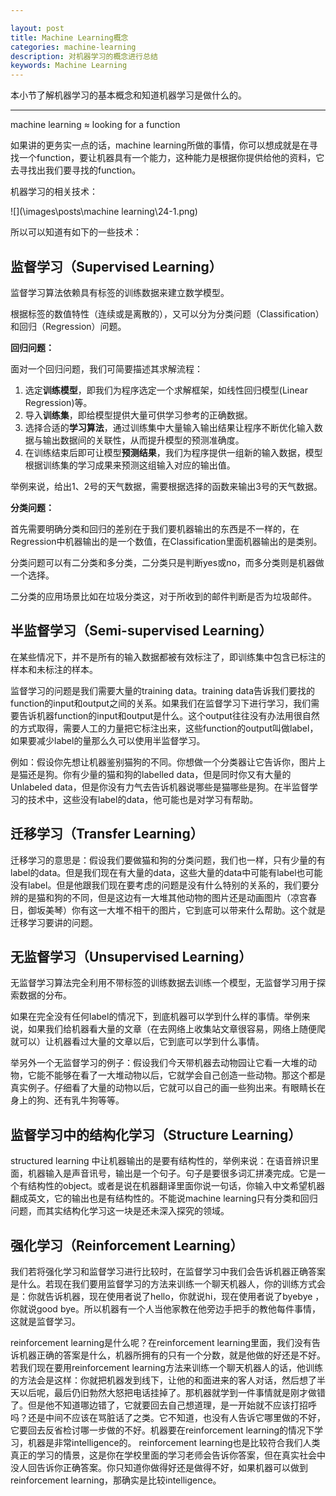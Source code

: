 ```yaml
---

layout: post
title: Machine Learning概念
categories: machine-learning
description: 对机器学习的概念进行总结
keywords: Machine Learning
---
```


本小节了解机器学习的基本概念和知道机器学习是做什么的。

---

machine learning ≈ looking  for a function

如果讲的更务实一点的话，machine learning所做的事情，你可以想成就是在寻找一个function，要让机器具有一个能力，这种能力是根据你提供给他的资料，它去寻找出我们要寻找的function。

机器学习的相关技术：

![](\images\posts\machine learning\24-1.png)



所以可以知道有如下的一些技术：

## 监督学习（Supervised Learning）

监督学习算法依赖具有标签的训练数据来建立数学模型。

根据标签的数值特性（连续或是离散的），又可以分为分类问题（Classification）和回归（Regression）问题。

**回归问题：**

面对一个回归问题，我们可简要描述其求解流程： 

1. 选定**训练模型**，即我们为程序选定一个求解框架，如线性回归模型(Linear Regression)等。 
2. 导入**训练集**，即给模型提供大量可供学习参考的正确数据。 
3. 选择合适的**学习算法**，通过训练集中大量输入输出结果让程序不断优化输入数据与输出数据间的关联性，从而提升模型的预测准确度。 
4. 在训练结束后即可让模型**预测结果**，我们为程序提供一组新的输入数据，模型根据训练集的学习成果来预测这组输入对应的输出值。

举例来说，给出1、2号的天气数据，需要根据选择的函数来输出3号的天气数据。



**分类问题：**

首先需要明确分类和回归的差别在于我们要机器输出的东西是不一样的，在Regression中机器输出的是一个数值，在Classification里面机器输出的是类别。

分类问题可以有二分类和多分类，二分类只是判断yes或no，而多分类则是机器做一个选择。

二分类的应用场景比如在垃圾分类这，对于所收到的邮件判断是否为垃圾邮件。



## 半监督学习（Semi-supervised Learning）

在某些情况下，并不是所有的输入数据都被有效标注了，即训练集中包含已标注的样本和未标注的样本。

监督学习的问题是我们需要大量的training data。training  data告诉我们要找的function的input和output之间的关系。如果我们在监督学习下进行学习，我们需要告诉机器function的input和output是什么。这个output往往没有办法用很自然的方式取得，需要人工的力量把它标注出来，这些function的output叫做label，如果要减少label的量那么久可以使用半监督学习。



例如：假设你先想让机器鉴别猫狗的不同。你想做一个分类器让它告诉你，图片上是猫还是狗。你有少量的猫和狗的labelled  data，但是同时你又有大量的Unlabeled  data，但是你没有力气去告诉机器说哪些是猫哪些是狗。在半监督学习的技术中，这些没有label的data，他可能也是对学习有帮助。



## 迁移学习（Transfer Learning）

迁移学习的意思是：假设我们要做猫和狗的分类问题，我们也一样，只有少量的有label的data。但是我们现在有大量的data，这些大量的data中可能有label也可能没有label。但是他跟我们现在要考虑的问题是没有什么特别的关系的，我们要分辨的是猫和狗的不同，但是这边有一大堆其他动物的图片还是动画图片（凉宫春日，御坂美琴）你有这一大堆不相干的图片，它到底可以带来什么帮助。这个就是迁移学习要讲的问题。



## 无监督学习（Unsupervised Learning）

无监督学习算法完全利用不带标签的训练数据去训练一个模型，无监督学习用于探索数据的分布。

如果在完全没有任何label的情况下，到底机器可以学到什么样的事情。举例来说，如果我们给机器看大量的文章（在去网络上收集站文章很容易，网络上随便爬就可以）让机器看过大量的文章以后，它到底可以学到什么事情。

举另外一个无监督学习的例子：假设我们今天带机器去动物园让它看一大堆的动物，它能不能够在看了一大堆动物以后，它就学会自己创造一些动物。那这个都是真实例子。仔细看了大量的动物以后，它就可以自己的画一些狗出来。有眼睛长在身上的狗、还有乳牛狗等等。



## 监督学习中的结构化学习（Structure Learning）

structured learning  中让机器输出的是要有结构性的，举例来说：在语音辨识里面，机器输入是声音讯号，输出是一个句子。句子是要很多词汇拼凑完成。它是一个有结构性的object。或者是说在机器翻译里面你说一句话，你输入中文希望机器翻成英文，它的输出也是有结构性的。不能说machine learning只有分类和回归问题，而其实结构化学习这一块是还未深入探究的领域。



## 强化学习（Reinforcement Learning）

我们若将强化学习和监督学习进行比较时，在监督学习中我们会告诉机器正确答案是什么。若现在我们要用监督学习的方法来训练一个聊天机器人，你的训练方式会是：你就告诉机器，现在使用者说了hello，你就说hi，现在使用者说了byebye ，你就说good bye。所以机器有一个人当他家教在他旁边手把手的教他每件事情，这就是监督学习。

reinforcement  learning是什么呢？在reinforcement  learning里面，我们没有告诉机器正确的答案是什么，机器所拥有的只有一个分数，就是他做的好还是不好。若我们现在要用reinforcement  learning方法来训练一个聊天机器人的话，他训练的方法会是这样：你就把机器发到线下，让他的和面进来的客人对话，然后想了半天以后呢，最后仍旧勃然大怒把电话挂掉了。那机器就学到一件事情就是刚才做错了。但是他不知道哪边错了，它就要回去自己想道理，是一开始就不应该打招呼吗？还是中间不应该在骂脏话了之类。它不知道，也没有人告诉它哪里做的不好，它要回去反省检讨哪一步做的不好。机器要在reinforcement learning的情况下学习，机器是非常intelligence的。 reinforcement  learning也是比较符合我们人类真正的学习的情景，这是你在学校里面的学习老师会告诉你答案，但在真实社会中没人回告诉你正确答案。你只知道你做得好还是做得不好，如果机器可以做到reinforcement learning，那确实是比较intelligence。



